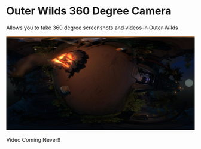 # Outer Wilds 360 Degree Camera

Allows you to take 360 degree screenshots <del>and videos</dev> in Outer Wilds

![alt text](https://github.com/BUNN1E5/OW360Camera/blob/master/OW360Camera/icon.png?raw=true)

Video Coming Never!!
